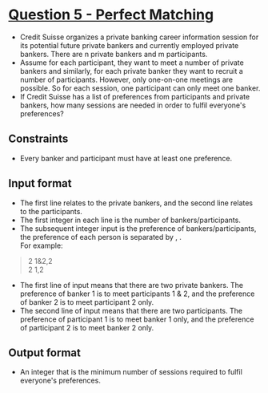 # [Question 5 - Perfect Matching](https://github.com/ZdrzalikPrzemyslaw/2020-Credit-Suisse-Global-Coding-Challenge/blob/master/.github/Global%20Coding%20Challenge_ex_5.pdf)

- Credit Suisse organizes a private banking career information session for its potential future private
bankers and currently employed private bankers. There are n private bankers and m participants.
- Assume for each participant, they want to meet a number of private bankers and similarly, for each
private banker they want to recruit a number of participants. However, only one-on-one meetings
are possible. So for each session, one participant can only meet one banker.
- If Credit Suisse has a list of preferences from participants and private bankers, how many sessions
are needed in order to fulfil everyone's preferences?

## Constraints

- Every banker and participant must have at least one preference.

## Input format

- The first line relates to the private bankers, and the second line relates to the participants.
- The first integer in each line is the number of bankers/participants.
- The subsequent integer input is the preference of bankers/participants, the preference of each
person is separated by , . <br>For example:
> 2 1&2,2 <br>
> 2 1,2

- The first line of input means that there are two private bankers. The preference of banker 1 is to
meet participants 1 & 2, and the preference of banker 2 is to meet participant 2 only.
- The second line of input means that there are two participants. The preference of participant 1 is to
meet banker 1 only, and the preference of participant 2 is to meet banker 2 only.

## Output format

- An integer that is the minimum number of sessions required to fulfil everyone's preferences.
